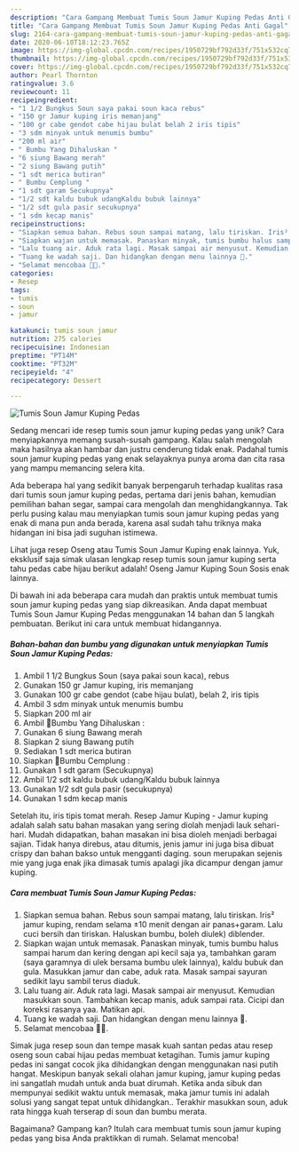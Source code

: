 ```yaml
---
description: "Cara Gampang Membuat Tumis Soun Jamur Kuping Pedas Anti Gagal"
title: "Cara Gampang Membuat Tumis Soun Jamur Kuping Pedas Anti Gagal"
slug: 2164-cara-gampang-membuat-tumis-soun-jamur-kuping-pedas-anti-gagal
date: 2020-06-10T18:12:23.765Z
image: https://img-global.cpcdn.com/recipes/1950729bf792d33f/751x532cq70/tumis-soun-jamur-kuping-pedas-foto-resep-utama.jpg
thumbnail: https://img-global.cpcdn.com/recipes/1950729bf792d33f/751x532cq70/tumis-soun-jamur-kuping-pedas-foto-resep-utama.jpg
cover: https://img-global.cpcdn.com/recipes/1950729bf792d33f/751x532cq70/tumis-soun-jamur-kuping-pedas-foto-resep-utama.jpg
author: Pearl Thornton
ratingvalue: 3.6
reviewcount: 11
recipeingredient:
- "1 1/2 Bungkus Soun saya pakai soun kaca rebus"
- "150 gr Jamur kuping iris memanjang"
- "100 gr cabe gendot cabe hijau bulat belah 2 iris tipis"
- "3 sdm minyak untuk menumis bumbu"
- "200 ml air"
- " Bumbu Yang Dihaluskan "
- "6 siung Bawang merah"
- "2 siung Bawang putih"
- "1 sdt merica butiran"
- " Bumbu Cemplung "
- "1 sdt garam Secukupnya"
- "1/2 sdt kaldu bubuk udangKaldu bubuk lainnya"
- "1/2 sdt gula pasir secukupnya"
- "1 sdm kecap manis"
recipeinstructions:
- "Siapkan semua bahan. Rebus soun sampai matang, lalu tiriskan. Iris² jamur kuping, rendam selama ±10 menit dengan air panas+garam. Lalu cuci bersih dan tiriskan. Haluskan bumbu, boleh diulek) diblender."
- "Siapkan wajan untuk memasak. Panaskan minyak, tumis bumbu halus sampai harum dan kering dengan api kecil saja ya, tambahkan garam (saya garamnya di ulek bersama bumbu ulek lainnya), kaldu bubuk dan gula. Masukkan jamur dan cabe, aduk rata. Masak sampai sayuran sedikit layu sambil terus diaduk."
- "Lalu tuang air. Aduk rata lagi. Masak sampai air menyusut. Kemudian masukkan soun. Tambahkan kecap manis, aduk sampai rata. Cicipi dan koreksi rasanya yaa. Matikan api."
- "Tuang ke wadah saji. Dan hidangkan dengan menu lainnya 🤩."
- "Selamat mencobaa 🤗🥰."
categories:
- Resep
tags:
- tumis
- soun
- jamur

katakunci: tumis soun jamur 
nutrition: 275 calories
recipecuisine: Indonesian
preptime: "PT14M"
cooktime: "PT32M"
recipeyield: "4"
recipecategory: Dessert

---
```



![Tumis Soun Jamur Kuping Pedas](https://img-global.cpcdn.com/recipes/1950729bf792d33f/751x532cq70/tumis-soun-jamur-kuping-pedas-foto-resep-utama.jpg)

Sedang mencari ide resep tumis soun jamur kuping pedas yang unik? Cara menyiapkannya memang susah-susah gampang. Kalau salah mengolah maka hasilnya akan hambar dan justru cenderung tidak enak. Padahal tumis soun jamur kuping pedas yang enak selayaknya punya aroma dan cita rasa yang mampu memancing selera kita.

Ada beberapa hal yang sedikit banyak berpengaruh terhadap kualitas rasa dari tumis soun jamur kuping pedas, pertama dari jenis bahan, kemudian pemilihan bahan segar, sampai cara mengolah dan menghidangkannya. Tak perlu pusing kalau mau menyiapkan tumis soun jamur kuping pedas yang enak di mana pun anda berada, karena asal sudah tahu triknya maka hidangan ini bisa jadi suguhan istimewa.

Lihat juga resep Oseng atau Tumis Soun Jamur Kuping enak lainnya. Yuk, eksklusif saja simak ulasan lengkap resep tumis soun jamur kuping serta tahu pedas cabe hijau berikut adalah! Oseng Jamur Kuping Soun Sosis enak lainnya.


Di bawah ini ada beberapa cara mudah dan praktis untuk membuat tumis soun jamur kuping pedas yang siap dikreasikan. Anda dapat membuat Tumis Soun Jamur Kuping Pedas menggunakan 14 bahan dan 5 langkah pembuatan. Berikut ini cara untuk membuat hidangannya.

<!--inarticleads1-->

##### Bahan-bahan dan bumbu yang digunakan untuk menyiapkan Tumis Soun Jamur Kuping Pedas:

1. Ambil 1 1/2 Bungkus Soun (saya pakai soun kaca), rebus
1. Gunakan 150 gr Jamur kuping, iris memanjang
1. Gunakan 100 gr cabe gendot (cabe hijau bulat), belah 2, iris tipis
1. Ambil 3 sdm minyak untuk menumis bumbu
1. Siapkan 200 ml air
1. Ambil  🌺Bumbu Yang Dihaluskan :
1. Gunakan 6 siung Bawang merah
1. Siapkan 2 siung Bawang putih
1. Sediakan 1 sdt merica butiran
1. Siapkan  🌺Bumbu Cemplung :
1. Gunakan 1 sdt garam (Secukupnya)
1. Ambil 1/2 sdt kaldu bubuk udang/Kaldu bubuk lainnya
1. Gunakan 1/2 sdt gula pasir (secukupnya)
1. Gunakan 1 sdm kecap manis


Setelah itu, iris tipis tomat merah. Resep Jamur Kuping - Jamur kuping adalah salah satu bahan masakan yang sering diolah menjadi lauk sehari-hari. Mudah didapatkan, bahan masakan ini bisa dioleh menjadi berbagai sajian. Tidak hanya direbus, atau ditumis, jenis jamur ini juga bisa dibuat crispy dan bahan bakso untuk mengganti daging. soun merupakan sejenis mie yang juga enak jika dimasak tumis apalagi jika dicampur dengan jamur kuping. 

<!--inarticleads2-->

##### Cara membuat Tumis Soun Jamur Kuping Pedas:

1. Siapkan semua bahan. Rebus soun sampai matang, lalu tiriskan. Iris² jamur kuping, rendam selama ±10 menit dengan air panas+garam. Lalu cuci bersih dan tiriskan. Haluskan bumbu, boleh diulek) diblender.
1. Siapkan wajan untuk memasak. Panaskan minyak, tumis bumbu halus sampai harum dan kering dengan api kecil saja ya, tambahkan garam (saya garamnya di ulek bersama bumbu ulek lainnya), kaldu bubuk dan gula. Masukkan jamur dan cabe, aduk rata. Masak sampai sayuran sedikit layu sambil terus diaduk.
1. Lalu tuang air. Aduk rata lagi. Masak sampai air menyusut. Kemudian masukkan soun. Tambahkan kecap manis, aduk sampai rata. Cicipi dan koreksi rasanya yaa. Matikan api.
1. Tuang ke wadah saji. Dan hidangkan dengan menu lainnya 🤩.
1. Selamat mencobaa 🤗🥰.


Simak juga resep soun dan tempe masak kuah santan pedas atau resep oseng soun cabai hijau pedas membuat ketagihan. Tumis jamur kuping pedas ini sangat cocok jika dihidangkan dengan menggunakan nasi putih hangat. Meskipun banyak sekali olahan jamur kuping, jamur kuping pedas ini sangatlah mudah untuk anda buat dirumah. Ketika anda sibuk dan mempunyai sedikit waktu untuk memasak, maka jamur tumis ini adalah solusi yang sangat tepat untuk dihidangkan.. Terakhir masukkan soun, aduk rata hingga kuah terserap di soun dan bumbu merata. 

Bagaimana? Gampang kan? Itulah cara membuat tumis soun jamur kuping pedas yang bisa Anda praktikkan di rumah. Selamat mencoba!
